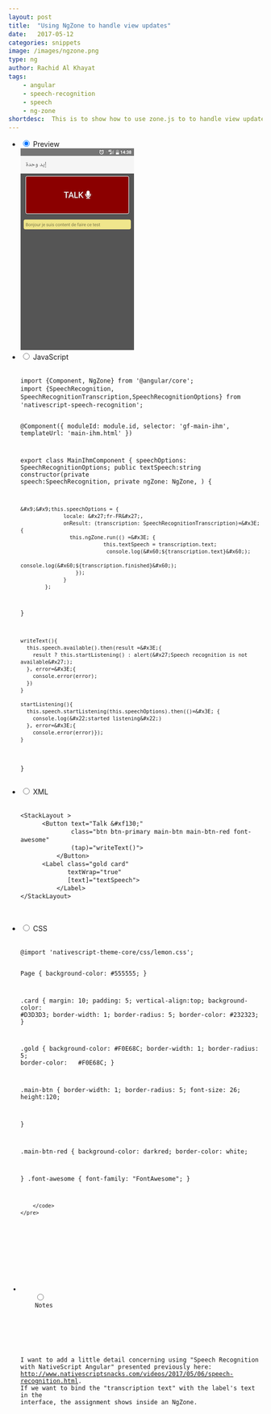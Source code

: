 ```yaml
---
layout: post
title:  "Using NgZone to handle view updates"
date:   2017-05-12
categories: snippets
image: /images/ngzone.png
type: ng
author: Rachid Al Khayat
tags: 
    - angular
    - speech-recognition
    - speech
    - ng-zone
shortdesc: 	This is to show how to use zone.js to to handle view updates speech with the speech-recognition plugin
---
```

<ul class="tabs clearfix">
<li>
    <input type="radio" name="tabs" id="tab1" checked />
    <label for="tab1">Preview</label>
    <div id="tab-content1" class="tab-content">
        <img src="/images/ngzone.png">
    </div>
</li>    
<li>
    <input type="radio" name="tabs" id="tab2" />
    <label for="tab2">JavaScript</label>
    <div id="tab-content2" class="tab-content">
      <p>
      <pre class="language-javascript">
        <code>
import {Component, NgZone} from &#x27;@angular/core&#x27;;
import {SpeechRecognition, SpeechRecognitionTranscription,SpeechRecognitionOptions} from &#x27;nativescript-speech-recognition&#x27;;

@Component({
  moduleId: module.id,
  selector: &#x27;gf-main-ihm&#x27;,
  templateUrl: &#x27;main-ihm.html&#x27;
})

export class MainIhmComponent {
  speechOptions: SpeechRecognitionOptions;
  public textSpeech:string
  constructor(private speech:SpeechRecognition,
              private ngZone: NgZone,
              ) {
                
    &#x9;&#x9;this.speechOptions = {
                  locale: &#x27;fr-FR&#x27;,
                  onResult: (transcription: SpeechRecognitionTranscription)=&#x3E; {
                    this.ngZone.run(() =&#x3E; {
                               this.textSpeech = transcription.text;
                                console.log(&#x60;${transcription.text}&#x60;);
                                console.log(&#x60;${transcription.finished}&#x60;);
                      });
                  }
            };
  }

    writeText(){
      this.speech.available().then(result =&#x3E;{
        result ? this.startListening() : alert(&#x27;Speech recognition is not available&#x27;);
      }, error=&#x3E;{
        console.error(error);
      })
    }

    startListening(){
      this.speech.startListening(this.speechOptions).then(()=&#x3E; {
        console.log(&#x22;started listening&#x22;)
      }, error=&#x3E;{
        console.error(error)});
    }

}
        </code>
    </pre>
   </p>
</div>
</li>

<li>
    <input type="radio" name="tabs" id="tab3" />
    <label for="tab3">XML</label>
    <div id="tab-content3" class="tab-content">
      <p>
      <pre class="language-html">
        <code>
&#x3C;StackLayout &#x3E;
      &#x3C;Button text=&#x22;Talk &#x26;#xf130;&#x22;  
              class=&#x22;btn btn-primary main-btn main-btn-red font-awesome&#x22; 
              (tap)=&#x22;writeText()&#x22;&#x3E;
  &#x9;  &#x3C;/Button&#x3E;
      &#x3C;Label class=&#x22;gold card&#x22; 
             textWrap=&#x22;true&#x22; 
             [text]=&#x22;textSpeech&#x22;&#x3E;
  &#x9;  &#x3C;/Label&#x3E;
&#x3C;/StackLayout&#x3E;
        </code>
    </pre>
   </p>
</div>
</li>

<li>
    <input type="radio" name="tabs" id="tab4" />
    <label for="tab4">CSS</label>
    <div id="tab-content4" class="tab-content">
      <p>
      <pre class="language-html">
        <code>
@import &#x27;nativescript-theme-core/css/lemon.css&#x27;;


Page {
  background-color: #555555; 
}


.card {
    margin: 10;
    padding: 5;
    vertical-align:top;
    background-color: #D3D3D3;
    border-width: 1;
    border-radius: 5;
    border-color: #232323;
}


.gold {
    background-color: #F0E68C;
    border-width: 1;
    border-radius: 5;
    border-color: &#x9;#F0E68C;
}

.main-btn {
    border-width: 1;
    border-radius: 5;
    font-size: 26;
    height:120;

}

.main-btn-red {
    background-color: darkred;
    border-color: white;

}
.font-awesome {
    font-family: &#x22;FontAwesome&#x22;;
}




        </code>
    </pre>
   </p>
</div>
</li>

<li>
    <input type="radio" name="tabs" id="tab5" />
    <label for="tab5">Notes</label>
    <div id="tab-content5" class="tab-content">
      <p>
      
I want to add a little detail concerning using "Speech Recognition with NativeScript Angular" presented previously here: http://www.nativescriptsnacks.com/videos/2017/05/06/speech-recognition.html.
If we want to bind the "transcription text" with the label's text in the interface, the assignment shows inside an NgZone.
       
   </p>
</div>
</li>


</ul>
